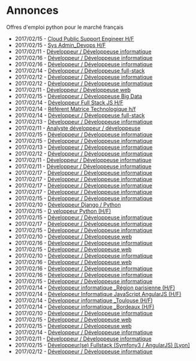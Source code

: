 # Annonces

Offres d'emploi python pour le marché français

* 2017/02/15 - [Cloud Public Support Engineer H/F](http://www.pyjobs.fr/jobs/details/4941/cloud-public-support-engineer-h-f "Cloud Public Support Engineer H/F")
* 2017/02/15 - [Sys Admin_Devops H/F](http://www.pyjobs.fr/jobs/details/4939/sys-admin-devops-h-f "Sys Admin_Devops H/F")
* 2017/02/11 - [Développeur / Développeuse informatique](http://www.pyjobs.fr/jobs/details/4909/developpeur-developpeuse-informatique "Développeur / Développeuse informatique")
* 2017/02/16 - [Développeur / Développeuse informatique](http://www.pyjobs.fr/jobs/details/4949/developpeur-developpeuse-informatique "Développeur / Développeuse informatique")
* 2017/02/16 - [Développeur / Développeuse informatique](http://www.pyjobs.fr/jobs/details/4946/developpeur-developpeuse-informatique "Développeur / Développeuse informatique")
* 2017/02/14 - [Développeur / Développeuse full-stack](http://www.pyjobs.fr/jobs/details/4916/developpeur-developpeuse-full-stack "Développeur / Développeuse full-stack")
* 2017/02/12 - [Développeur / Développeuse informatique](http://www.pyjobs.fr/jobs/details/4913/developpeur-developpeuse-informatique "Développeur / Développeuse informatique")
* 2017/02/12 - [Développeur / Développeuse informatique](http://www.pyjobs.fr/jobs/details/4918/developpeur-developpeuse-informatique "Développeur / Développeuse informatique")
* 2017/02/11 - [Développeur / Développeuse web](http://www.pyjobs.fr/jobs/details/4910/developpeur-developpeuse-web "Développeur / Développeuse web")
* 2017/02/15 - [Développeur / Développeuse Big Data](http://www.pyjobs.fr/jobs/details/4938/developpeur-developpeuse-big-data "Développeur / Développeuse Big Data")
* 2017/02/14 - [Développeur Full Stack JS H/F](http://www.pyjobs.fr/jobs/details/4926/developpeur-full-stack-js-h-f "Développeur Full Stack JS H/F")
* 2017/02/14 - [Référent Matrice Technologique h/f](http://www.pyjobs.fr/jobs/details/4925/referent-matrice-technologique-h-f "Référent Matrice Technologique h/f")
* 2017/02/14 - [Développeur / Développeuse full-stack](http://www.pyjobs.fr/jobs/details/4927/developpeur-developpeuse-full-stack "Développeur / Développeuse full-stack")
* 2017/02/13 - [Développeur / Développeuse informatique](http://www.pyjobs.fr/jobs/details/4915/developpeur-developpeuse-informatique "Développeur / Développeuse informatique")
* 2017/02/11 - [Analyste développeur / développeuse](http://www.pyjobs.fr/jobs/details/4908/analyste-developpeur-developpeuse "Analyste développeur / développeuse")
* 2017/02/15 - [Développeur / Développeuse informatique](http://www.pyjobs.fr/jobs/details/4933/developpeur-developpeuse-informatique "Développeur / Développeuse informatique")
* 2017/02/15 - [Développeur / Développeuse informatique](http://www.pyjobs.fr/jobs/details/4937/developpeur-developpeuse-informatique "Développeur / Développeuse informatique")
* 2017/02/13 - [Développeur / Développeuse informatique](http://www.pyjobs.fr/jobs/details/4914/developpeur-developpeuse-informatique "Développeur / Développeuse informatique")
* 2017/02/12 - [Développeur / Développeuse informatique](http://www.pyjobs.fr/jobs/details/4912/developpeur-developpeuse-informatique "Développeur / Développeuse informatique")
* 2017/02/11 - [Développeur / Développeuse informatique](http://www.pyjobs.fr/jobs/details/4907/developpeur-developpeuse-informatique "Développeur / Développeuse informatique")
* 2017/02/11 - [Développeur / Développeuse informatique](http://www.pyjobs.fr/jobs/details/4906/developpeur-developpeuse-informatique "Développeur / Développeuse informatique")
* 2017/02/17 - [Développeur / Développeuse informatique](http://www.pyjobs.fr/jobs/details/4952/developpeur-developpeuse-informatique "Développeur / Développeuse informatique")
* 2017/02/17 - [Développeur / Développeuse informatique](http://www.pyjobs.fr/jobs/details/4954/developpeur-developpeuse-informatique "Développeur / Développeuse informatique")
* 2017/02/17 - [Développeur / Développeuse informatique](http://www.pyjobs.fr/jobs/details/4953/developpeur-developpeuse-informatique "Développeur / Développeuse informatique")
* 2017/02/17 - [Développeur / Développeuse informatique](http://www.pyjobs.fr/jobs/details/4955/developpeur-developpeuse-informatique "Développeur / Développeuse informatique")
* 2017/02/15 - [Développeur / Développeuse informatique](http://www.pyjobs.fr/jobs/details/4934/developpeur-developpeuse-informatique "Développeur / Développeuse informatique")
* 2017/02/10 - [Développeur Django / Python](http://www.pyjobs.fr/jobs/details/4905/developpeur-django-python "Développeur Django / Python")
* 2017/02/15 - [D veloppeur Python (H/F)](http://www.pyjobs.fr/jobs/details/4932/d-veloppeur-python-h-f "D veloppeur Python (H/F)")
* 2017/02/15 - [Développeur / Développeuse informatique](http://www.pyjobs.fr/jobs/details/4935/developpeur-developpeuse-informatique "Développeur / Développeuse informatique")
* 2017/02/17 - [Développeur / Développeuse informatique](http://www.pyjobs.fr/jobs/details/4951/developpeur-developpeuse-informatique "Développeur / Développeuse informatique")
* 2017/02/15 - [Développeur / Développeuse informatique](http://www.pyjobs.fr/jobs/details/4936/developpeur-developpeuse-informatique "Développeur / Développeuse informatique")
* 2017/02/10 - [Développeur / Développeuse web](http://www.pyjobs.fr/jobs/details/4899/developpeur-developpeuse-web "Développeur / Développeuse web")
* 2017/02/16 - [Développeur / Développeuse informatique](http://www.pyjobs.fr/jobs/details/4945/developpeur-developpeuse-informatique "Développeur / Développeuse informatique")
* 2017/02/15 - [Développeur / Développeuse web](http://www.pyjobs.fr/jobs/details/4930/developpeur-developpeuse-web "Développeur / Développeuse web")
* 2017/02/10 - [Développeur / Développeuse informatique](http://www.pyjobs.fr/jobs/details/4896/developpeur-developpeuse-informatique "Développeur / Développeuse informatique")
* 2017/02/16 - [Développeur / Développeuse web](http://www.pyjobs.fr/jobs/details/4950/developpeur-developpeuse-web "Développeur / Développeuse web")
* 2017/02/16 - [Développeur / Développeuse informatique](http://www.pyjobs.fr/jobs/details/4943/developpeur-developpeuse-informatique "Développeur / Développeuse informatique")
* 2017/02/16 - [Développeur / Développeuse informatique](http://www.pyjobs.fr/jobs/details/4944/developpeur-developpeuse-informatique "Développeur / Développeuse informatique")
* 2017/02/15 - [Développeur / Développeuse informatique](http://www.pyjobs.fr/jobs/details/4931/developpeur-developpeuse-informatique "Développeur / Développeuse informatique")
* 2017/02/14 - [Développeur informatique _Région parisienne (H/F)](http://www.pyjobs.fr/jobs/details/4922/developpeur-informatique-region-parisienne-h-f "Développeur informatique _Région parisienne (H/F)")
* 2017/02/14 - [Développeur Informatique JavaScript AngularJS (H/F)](http://www.pyjobs.fr/jobs/details/4924/developpeur-informatique-javascript-angularjs-h-f "Développeur Informatique JavaScript AngularJS (H/F)")
* 2017/02/14 - [Développeur informatique _Toulouse (H/F)](http://www.pyjobs.fr/jobs/details/4921/developpeur-informatique-toulouse-h-f "Développeur informatique _Toulouse (H/F)")
* 2017/02/14 - [Développeur informatique _Bordeaux (H/F)](http://www.pyjobs.fr/jobs/details/4923/developpeur-informatique-bordeaux-h-f "Développeur informatique _Bordeaux (H/F)")
* 2017/02/10 - [Développeur / Développeuse informatique](http://www.pyjobs.fr/jobs/details/4895/developpeur-developpeuse-informatique "Développeur / Développeuse informatique")
* 2017/02/15 - [Développeur / Développeuse web](http://www.pyjobs.fr/jobs/details/4928/developpeur-developpeuse-web "Développeur / Développeuse web")
* 2017/02/15 - [Développeur / Développeuse web](http://www.pyjobs.fr/jobs/details/4929/developpeur-developpeuse-web "Développeur / Développeuse web")
* 2017/02/14 - [Développeur / Développeuse informatique](http://www.pyjobs.fr/jobs/details/4920/developpeur-developpeuse-informatique "Développeur / Développeuse informatique")
* 2017/02/11 - [Développeur / Développeuse informatique](http://www.pyjobs.fr/jobs/details/4911/developpeur-developpeuse-informatique "Développeur / Développeuse informatique")
* 2017/02/15 - [Développeur(se) Fullstack (Symfony3 / AngularJS) [Lyon]](http://www.pyjobs.fr/jobs/details/4942/developpeur-se-fullstack-symfony3-angularjs-lyon "Développeur(se) Fullstack (Symfony3 / AngularJS) [Lyon]")
* 2017/02/12 - [Développeur / Développeuse informatique](http://www.pyjobs.fr/jobs/details/4917/developpeur-developpeuse-informatique "Développeur / Développeuse informatique")

